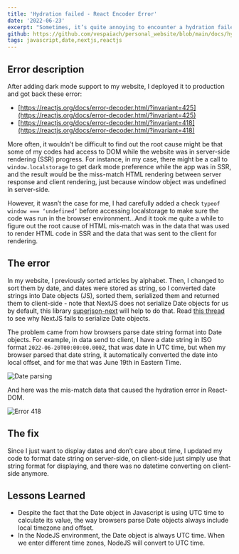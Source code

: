 ```yaml
---
title: 'Hydration failed - React Encoder Error'
date: '2022-06-23'
excerpt: "Sometimes, it’s quite annoying to encounter a hydration failed error in ReactJS but the error is not obvious to figure out. Here are my experiences about how I fixed that error in my web application written by NextJS/ReactJS."
github: https://github.com/vespaiach/personal_website/blob/main/docs/hydration-failed-react-encoder-error.md
tags: javascript,date,nextjs,reactjs
---
```


## Error description

After adding dark mode support to my website, I deployed it to production and got back these error:

- [https://reactjs.org/docs/error-decoder.html/?invariant=425](https://reactjs.org/docs/error-decoder.html/?invariant=425)
- [https://reactjs.org/docs/error-decoder.html/?invariant=418](https://reactjs.org/docs/error-decoder.html/?invariant=418)

More often, it wouldn’t be difficult to find out the root cause might be that some of my codes had access to DOM while the website was in server-side rendering (SSR) progress. For instance, in my case, there might be a call to `window.localstorage` to get dark mode preference while the app was in SSR, and the result would be the miss-match HTML rendering between server response and client rendering, just because window object was undefined in server-side.

However, it wasn’t the case for me, I had carefully added a check `typeof window === ‘undefined’` before accessing localstorage to make sure the code was run in the browser environment…And it took me quite a while to figure out the root cause of HTML mis-match was in the data that was used to render HTML code in SSR and the data that was sent to the client for rendering.

## The error

In my website, I previously sorted articles by alphabet. Then, I changed to sort them by date, and dates were stored as string, so I converted date strings into Date objects (JS), sorted them, serialized them  and returned them to client-side - note that NextJS does not serialize Date objects for us by default, this library [superjson-next](https://www.npmjs.com/package/babel-plugin-superjson-next) will help to do that. Read [this thread](https://github.com/vercel/next.js/issues/13209#issuecomment-633149650) to see why NextJS fails to serialize Date objects.

The problem came from how browsers parse date string format into Date objects. For example, in data send to client, I have a date string in ISO format `2022-06-20T00:00:00.000Z`, that was date in UTC time, but when my browser parsed that date string, it automatically converted the date into local offset, and for me that was June 19th in Eastern Time.

![Date parsing](https://www.vespaiach.com/images/browser_date_parse.gif)

And here was the mis-match data that caused the hydration error in React-DOM.

![Error 418](https://www.vespaiach.com/images/err_418.png)

## The fix

Since I just want to display dates and don’t care about time, I updated my code to format date string on server-side, on client-side just simply use that string format for displaying, and there was no datetime converting on client-side anymore.

## Lessons Learned

- Despite the fact that the Date object in Javascript is using UTC time to calculate its value, the way browsers parse Date objects always include local timezone and offset.
- In the NodeJS environment, the Date object is always UTC time. When we enter different time zones, NodeJS will convert to UTC time.

